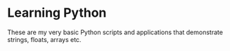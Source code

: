 # Learning Python

These are my very basic Python scripts and applications that demonstrate strings, floats, arrays etc.
